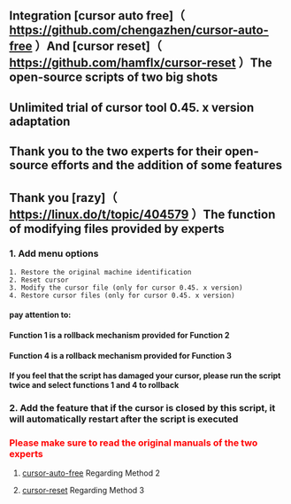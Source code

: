 ## Integration [cursor auto free]（ https://github.com/chengazhen/cursor-auto-free ）And [cursor reset]（ https://github.com/hamflx/cursor-reset ）The open-source scripts of two big shots
## Unlimited trial of cursor tool 0.45. x version adaptation
## Thank you to the two experts for their open-source efforts and the addition of some features
## Thank you [razy]（ https://linux.do/t/topic/404579 ）The function of modifying files provided by experts
### 1. Add menu options
    1. Restore the original machine identification
    2. Reset cursor
    3. Modify the cursor file (only for cursor 0.45. x version)
    4. Restore cursor files (only for cursor 0.45. x version)

#### pay attention to:
#### Function 1 is a rollback mechanism provided for Function 2
#### Function 4 is a rollback mechanism provided for Function 3
#### If you feel that the script has damaged your cursor, please run the script twice and select functions 1 and 4 to rollback
### 2. Add the feature that if the cursor is closed by this script, it will automatically restart after the script is executed

### <font color="red">Please make sure to read the original manuals of the two experts</font>
1. [cursor-auto-free]( https://cursor-auto-free-doc.vercel.app/ ) Regarding Method 2

2. [cursor-reset]( https://github.com/hamflx/cursor-reset/blob/main/README.md ) Regarding Method 3  